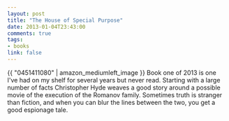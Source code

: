 ```yaml
---
layout: post
title: "The House of Special Purpose"
date: 2013-01-04T23:43:00
comments: true
tags:
- books
link: false
---
```

{{ "0451411080" | amazon_mediumleft_image }} 
Book one of 2013 is one I've had on my shelf for several years but never read. Starting with a large number of facts Christopher Hyde weaves a good story around a possible movie of the execution of the Romanov family. Sometimes truth is stranger than fiction, and when you can blur the lines between the two, you get a good espionage tale.

